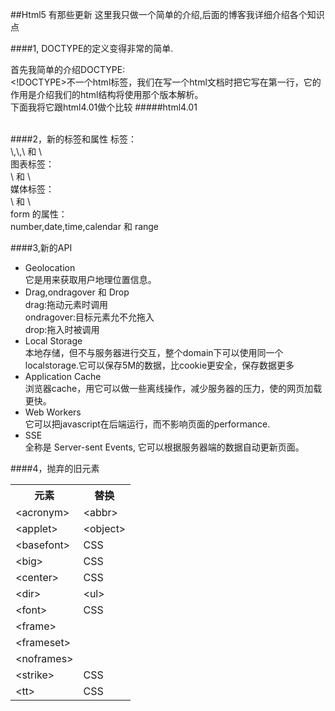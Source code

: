 ##Html5 有那些更新
这里我只做一个简单的介绍,后面的博客我详细介绍各个知识点

####1, DOCTYPE的定义变得非常的简单.
<!DOCTYPE html>
首先我简单的介绍DOCTYPE:
<br><!DOCTYPE>不一个html标签，我们在写一个html文档时把它写在第一行，它的作用是介绍我们的html结构将使用那个版本解析。
<br>下面我将它跟html4.01做个比较
#####html4.01
<!DOCTYPE HTML PUBLIC "-//W3C//DTD HTML 4.01 Transitional//EN" "http://www.w3.org/TR/html4/loose.dtd">

<br>
####2，新的标签和属性
标签：<br>
\<header\>,\<footer\>,\<article\> 和 \<section\><br/>
图表标签：<br/>
\<svg\> 和 \<canvas\>
<br/>媒体标签：<br/>
\<audio\> 和 \<video\>
<br/>form 的属性：<br/>
number,date,time,calendar 和 range
<br/>

####3,新的API
<ul>
<li>Geolocation <br/>它是用来获取用户地理位置信息。</li>
<li>Drag,ondragover 和 Drop 
<br/>drag:拖动元素时调用<br/>
ondragover:目标元素允不允拖入<br/>
drop:拖入时被调用
</li>
<li>Local Storage<br/>
本地存储，但不与服务器进行交互，整个domain下可以使用同一个localstorage.它可以保存5M的数据，比cookie更安全，保存数据更多
</li>
<li>Application Cache<br/>
浏览器cache，用它可以做一些离线操作，减少服务器的压力，使的网页加载更快。
</li>
<li>Web Workers<br/>
它可以把javascript在后端运行，而不影响页面的performance.
</li>
<li>SSE<br/>
全称是 Server-sent Events, 它可以根据服务器端的数据自动更新页面。
</li>
</ul>
####4，抛弃的旧元素
<table class="reference">
 <tbody><tr>
  <th>元素</th>
  <th>替换</th>
 </tr>
 <tr>
  <td>&lt;acronym&gt;</td>
  <td>&lt;abbr&gt;</td>
 </tr>
 <tr>
  <td>&lt;applet&gt;</td>
  <td>&lt;object&gt;</td>
 </tr>
 <tr>
  <td>&lt;basefont&gt;</td>
  <td>CSS</td>
 </tr>
 <tr>
  <td>&lt;big&gt;</td>
  <td>CSS</td>
 </tr>
 <tr>
  <td>&lt;center&gt;</td>
  <td>CSS</td>
 </tr>
 <tr>
  <td>&lt;dir&gt;</td>
  <td>&lt;ul&gt;</td>
 </tr>
 <tr>
  <td>&lt;font&gt;</td>
  <td>CSS</td>
 </tr>
 <tr>
  <td>&lt;frame&gt;</td>
  <td>&nbsp;</td>
 </tr>
 <tr>
  <td>&lt;frameset&gt;</td>
  <td>&nbsp;</td>
 </tr>
 <tr>
  <td>&lt;noframes&gt;</td>
  <td>&nbsp;</td>
 </tr>
 <tr>
  <td>&lt;strike&gt;</td>
  <td>CSS</td>
 </tr>
 <tr>
  <td>&lt;tt&gt;</td>
  <td>CSS</td>
 </tr>
</tbody></table>